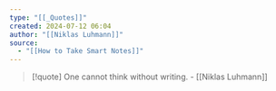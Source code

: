 ```yaml
---
type: "[[_Quotes]]"
created: 2024-07-12 06:04
author: "[[Niklas Luhmann]]"
source:
  - "[[How to Take Smart Notes]]"
---
```


> [!quote]
> One cannot think without writing. - [[Niklas Luhmann]]

